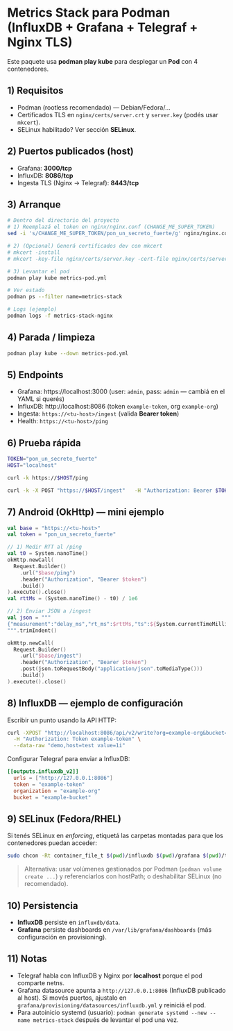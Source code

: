 # Metrics Stack para **Podman** (InfluxDB + Grafana + Telegraf + Nginx TLS)

Este paquete usa **podman play kube** para desplegar un **Pod** con 4 contenedores.

## 1) Requisitos
- Podman (rootless recomendado) — Debian/Fedora/…
- Certificados TLS en `nginx/certs/server.crt` y `server.key` (podés usar `mkcert`).
- SELinux habilitado? Ver sección **SELinux**.

## 2) Puertos publicados (host)
- Grafana: **3000/tcp**
- InfluxDB: **8086/tcp**
- Ingesta TLS (Nginx → Telegraf): **8443/tcp**

## 3) Arranque
```bash
# Dentro del directorio del proyecto
# 1) Reemplazá el token en nginx/nginx.conf (CHANGE_ME_SUPER_TOKEN)
sed -i 's/CHANGE_ME_SUPER_TOKEN/pon_un_secreto_fuerte/g' nginx/nginx.conf

# 2) (Opcional) Generá certificados dev con mkcert
# mkcert -install
# mkcert -key-file nginx/certs/server.key -cert-file nginx/certs/server.crt localhost

# 3) Levantar el pod
podman play kube metrics-pod.yml

# Ver estado
podman ps --filter name=metrics-stack

# Logs (ejemplo)
podman logs -f metrics-stack-nginx
```

## 4) Parada / limpieza
```bash
podman play kube --down metrics-pod.yml
```

## 5) Endpoints
- Grafana: https://localhost:3000 (user: `admin`, pass: `admin` — cambiá en el YAML si querés)
- InfluxDB: http://localhost:8086 (token `example-token`, org `example-org`)
- Ingesta: `https://<tu-host>/ingest`  (valida **Bearer token**)
- Health: `https://<tu-host>/ping`

## 6) Prueba rápida
```bash
TOKEN="pon_un_secreto_fuerte"
HOST="localhost"

curl -k https://$HOST/ping

curl -k -X POST "https://$HOST/ingest"   -H "Authorization: Bearer $TOKEN"   -H "Content-Type: application/json"   --data-binary '{"measurement":"delay_ms","rt_ms":150.2,"ts":'$(($(date +%s%3N)))',"session":"fe-xyz","fe":"edge-01","device":"demo","net":"lte","country":"AR","app_ver":"1.0.0","build":"1"}'
```

## 7) Android (OkHttp) — mini ejemplo
```kotlin
val base = "https://<tu-host>"
val token = "pon_un_secreto_fuerte"

// 1) Medir RTT al /ping
val t0 = System.nanoTime()
okHttp.newCall(
  Request.Builder()
    .url("$base/ping")
    .header("Authorization", "Bearer $token")
    .build()
).execute().close()
val rttMs = (System.nanoTime() - t0) / 1e6

// 2) Enviar JSON a /ingest
val json = """
{"measurement":"delay_ms","rt_ms":$rttMs,"ts":${System.currentTimeMillis()},"session":"fe-123","fe":"edge-01","device":"SM-A236B","net":"lte"}
""".trimIndent()

okHttp.newCall(
  Request.Builder()
    .url("$base/ingest")
    .header("Authorization", "Bearer $token")
    .post(json.toRequestBody("application/json".toMediaType()))
    .build()
).execute().close()
```

## 8) InfluxDB — ejemplo de configuración
Escribir un punto usando la API HTTP:
```bash
curl -XPOST "http://localhost:8086/api/v2/write?org=example-org&bucket=example-bucket&precision=ms" \
  -H "Authorization: Token example-token" \
  --data-raw "demo,host=test value=1i"
```

Configurar Telegraf para enviar a InfluxDB:
```toml
[[outputs.influxdb_v2]]
  urls = ["http://127.0.0.1:8086"]
  token = "example-token"
  organization = "example-org"
  bucket = "example-bucket"
```

## 9) SELinux (Fedora/RHEL)
Si tenés SELinux en *enforcing*, etiquetá las carpetas montadas para que los contenedores puedan acceder:
```bash
sudo chcon -Rt container_file_t $(pwd)/influxdb $(pwd)/grafana $(pwd)/telegraf $(pwd)/nginx
```
> Alternativa: usar volúmenes gestionados por Podman (`podman volume create ...`) y referenciarlos con hostPath; o deshabilitar SELinux (no recomendado).

## 10) Persistencia
- **InfluxDB** persiste en `influxdb/data`.
- **Grafana** persiste dashboards en `/var/lib/grafana/dashboards` (más configuración en provisioning).

## 11) Notas
- Telegraf habla con InfluxDB y Nginx por **localhost** porque el pod comparte netns.
- Grafana datasource apunta a `http://127.0.0.1:8086` (InfluxDB publicado al host). Si movés puertos, ajustalo en `grafana/provisioning/datasources/influxdb.yml` y reiniciá el pod.
- Para autoinicio systemd (usuario): `podman generate systemd --new --name metrics-stack` después de levantar el pod una vez.
